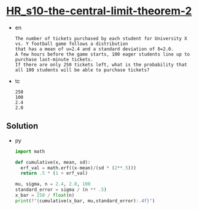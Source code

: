 # [HR_s10-the-central-limit-theorem-2](https://www.hackerrank.com/challenges/s10-the-central-limit-theorem-2)

* en

  ```en
  The number of tickets purchased by each student for University X vs. Y football game follows a distribution
  that has a mean of u=2.4 and a standard deviation of δ=2.0.
  A few hours before the game starts, 100 eager students line up to purchase last-minute tickets.
  If there are only 250 tickets left, what is the probability that all 100 students will be able to purchase tickets?
  ```

* tc

  ```tc
  250
  100
  2.4
  2.0
  ```

## Solution

* py

  ```py
  import math

  def cumulative(x, mean, sd):
    erf_val = math.erf((x-mean)/(sd * (2**.5)))
    return .5 * (1 + erf_val)

  mu, sigma, n = 2.4, 2.0, 100
  standard_error = sigma / (n ** .5)
  x_bar = 250 / float(n)
  print(f"{cumulative(x_bar, mu,standard_error):.4f}")
  ```
